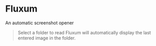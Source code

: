 # Fluxum
An automatic screenshot opener

> Select a folder to read
> Fluxum will automatically display the last entered image in the folder.
